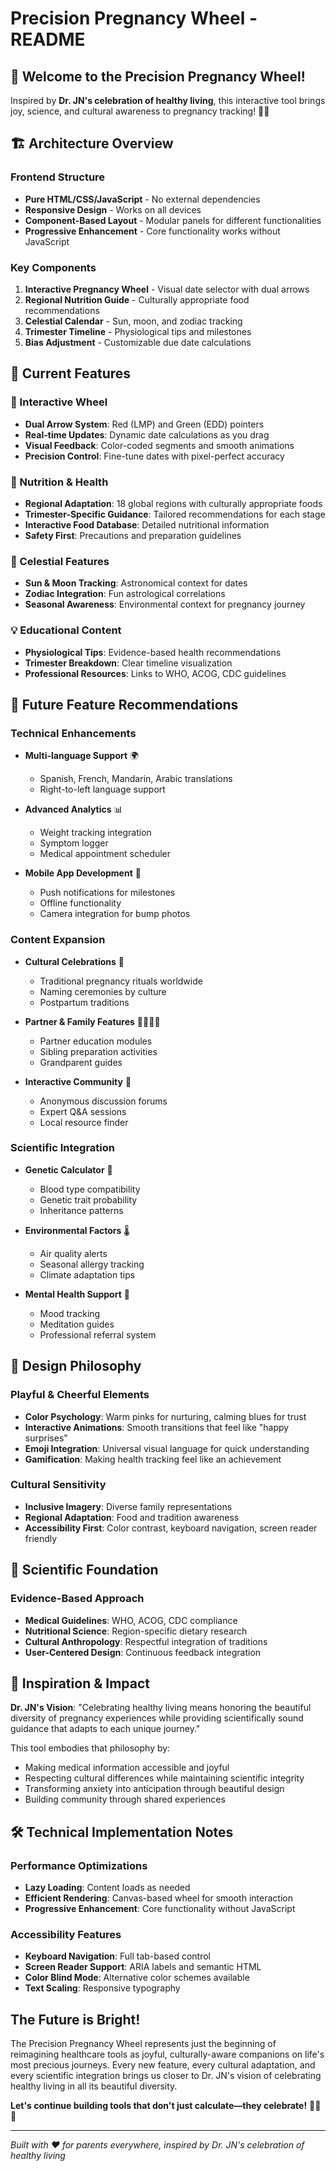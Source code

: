 # Precision Pregnancy Wheel - README

## 🎉 Welcome to the Precision Pregnancy Wheel! 

Inspired by **Dr. JN's celebration of healthy living**, this interactive tool brings joy, science, and cultural awareness to pregnancy tracking! 🌈✨

## 🏗️ Architecture Overview

### Frontend Structure
- **Pure HTML/CSS/JavaScript** - No external dependencies
- **Responsive Design** - Works on all devices
- **Component-Based Layout** - Modular panels for different functionalities
- **Progressive Enhancement** - Core functionality works without JavaScript

### Key Components
1. **Interactive Pregnancy Wheel** - Visual date selector with dual arrows
2. **Regional Nutrition Guide** - Culturally appropriate food recommendations
3. **Celestial Calendar** - Sun, moon, and zodiac tracking
4. **Trimester Timeline** - Physiological tips and milestones
5. **Bias Adjustment** - Customizable due date calculations

## 🌟 Current Features

### 🎡 Interactive Wheel
- **Dual Arrow System**: Red (LMP) and Green (EDD) pointers
- **Real-time Updates**: Dynamic date calculations as you drag
- **Visual Feedback**: Color-coded segments and smooth animations
- **Precision Control**: Fine-tune dates with pixel-perfect accuracy

### 🍎 Nutrition & Health
- **Regional Adaptation**: 18 global regions with culturally appropriate foods
- **Trimester-Specific Guidance**: Tailored recommendations for each stage
- **Interactive Food Database**: Detailed nutritional information
- **Safety First**: Precautions and preparation guidelines

### 🌌 Celestial Features
- **Sun & Moon Tracking**: Astronomical context for dates
- **Zodiac Integration**: Fun astrological correlations
- **Seasonal Awareness**: Environmental context for pregnancy journey

### 💡 Educational Content
- **Physiological Tips**: Evidence-based health recommendations
- **Trimester Breakdown**: Clear timeline visualization
- **Professional Resources**: Links to WHO, ACOG, CDC guidelines

## 🚀 Future Feature Recommendations

### Technical Enhancements
- **Multi-language Support** 🌍
  - Spanish, French, Mandarin, Arabic translations
  - Right-to-left language support

- **Advanced Analytics** 📊
  - Weight tracking integration
  - Symptom logger
  - Medical appointment scheduler

- **Mobile App Development** 📱
  - Push notifications for milestones
  - Offline functionality
  - Camera integration for bump photos

### Content Expansion
- **Cultural Celebrations** 🎊
  - Traditional pregnancy rituals worldwide
  - Naming ceremonies by culture
  - Postpartum traditions

- **Partner & Family Features** 👨‍👩‍👧‍👦
  - Partner education modules
  - Sibling preparation activities
  - Grandparent guides

- **Interactive Community** 🤝
  - Anonymous discussion forums
  - Expert Q&A sessions
  - Local resource finder

### Scientific Integration
- **Genetic Calculator** 🧬
  - Blood type compatibility
  - Genetic trait probability
  - Inheritance patterns

- **Environmental Factors** 🌡️
  - Air quality alerts
  - Seasonal allergy tracking
  - Climate adaptation tips

- **Mental Health Support** 🧠
  - Mood tracking
  - Meditation guides
  - Professional referral system

## 🎨 Design Philosophy

### Playful & Cheerful Elements
- **Color Psychology**: Warm pinks for nurturing, calming blues for trust
- **Interactive Animations**: Smooth transitions that feel like "happy surprises"
- **Emoji Integration**: Universal visual language for quick understanding
- **Gamification**: Making health tracking feel like an achievement

### Cultural Sensitivity
- **Inclusive Imagery**: Diverse family representations
- **Regional Adaptation**: Food and tradition awareness
- **Accessibility First**: Color contrast, keyboard navigation, screen reader friendly

## 🔬 Scientific Foundation

### Evidence-Based Approach
- **Medical Guidelines**: WHO, ACOG, CDC compliance
- **Nutritional Science**: Region-specific dietary research
- **Cultural Anthropology**: Respectful integration of traditions
- **User-Centered Design**: Continuous feedback integration

## 💝 Inspiration & Impact

**Dr. JN's Vision**: "Celebrating healthy living means honoring the beautiful diversity of pregnancy experiences while providing scientifically sound guidance that adapts to each unique journey."

This tool embodies that philosophy by:
- Making medical information accessible and joyful
- Respecting cultural differences while maintaining scientific integrity
- Transforming anxiety into anticipation through beautiful design
- Building community through shared experiences

## 🛠️ Technical Implementation Notes

### Performance Optimizations
- **Lazy Loading**: Content loads as needed
- **Efficient Rendering**: Canvas-based wheel for smooth interaction
- **Progressive Enhancement**: Core functionality without JavaScript

### Accessibility Features
- **Keyboard Navigation**: Full tab-based control
- **Screen Reader Support**: ARIA labels and semantic HTML
- **Color Blind Mode**: Alternative color schemes available
- **Text Scaling**: Responsive typography

##  The Future is Bright!

The Precision Pregnancy Wheel represents just the beginning of reimagining healthcare tools as joyful, culturally-aware companions on life's most precious journeys. Every new feature, every cultural adaptation, and every scientific integration brings us closer to Dr. JN's vision of celebrating healthy living in all its beautiful diversity.

**Let's continue building tools that don't just calculate—they celebrate!** 🎊👶💫

---

*Built with ❤️ for parents everywhere, inspired by Dr. JN's celebration of healthy living*

